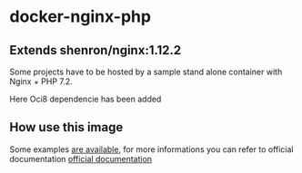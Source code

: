 # docker-nginx-php
## Extends shenron/nginx:1.12.2

Some projects have to be hosted by a sample stand alone container with Nginx + PHP 7.2.

Here Oci8 dependencie has been added


## How use this image
Some examples [are available](https://github.com/shenron/docker-nginx/tree/master/nginx/examples), for more informations you can refer to official documentation [official documentation](https://hub.docker.com/_/nginx/) 

